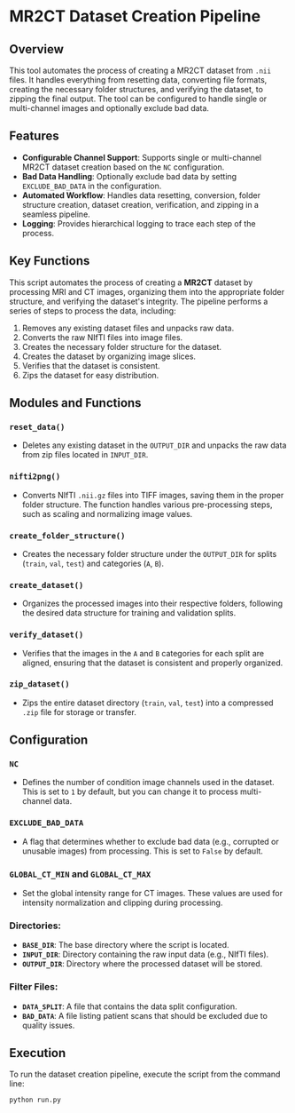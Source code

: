 # MR2CT Dataset Creation Pipeline

## Overview

This tool automates the process of creating a MR2CT dataset from `.nii` files. It handles everything from resetting data, converting file formats, creating the necessary folder structures, and verifying the dataset, to zipping the final output. The tool can be configured to handle single or multi-channel images and optionally exclude bad data.

## Features

- **Configurable Channel Support**: Supports single or multi-channel MR2CT dataset creation based on the `NC` configuration.
- **Bad Data Handling**: Optionally exclude bad data by setting `EXCLUDE_BAD_DATA` in the configuration.
- **Automated Workflow**: Handles data resetting, conversion, folder structure creation, dataset creation, verification, and zipping in a seamless pipeline.
- **Logging**: Provides hierarchical logging to trace each step of the process.

## Key Functions

This script automates the process of creating a **MR2CT** dataset by processing MRI and CT images, organizing them into the appropriate folder structure, and verifying the dataset's integrity. The pipeline performs a series of steps to process the data, including:
1. Removes any existing dataset files and unpacks raw data.
2. Converts the raw NIfTI files into image files.
3. Creates the necessary folder structure for the dataset.
4. Creates the dataset by organizing image slices.
5. Verifies that the dataset is consistent.
6. Zips the dataset for easy distribution.

## Modules and Functions

### `reset_data()`
- Deletes any existing dataset in the `OUTPUT_DIR` and unpacks the raw data from zip files located in `INPUT_DIR`.

### `nifti2png()`
- Converts NIfTI `.nii.gz` files into TIFF images, saving them in the proper folder structure. The function handles various pre-processing steps, such as scaling and normalizing image values.

### `create_folder_structure()`
- Creates the necessary folder structure under the `OUTPUT_DIR` for splits (`train`, `val`, `test`) and categories (`A`, `B`).

### `create_dataset()`
- Organizes the processed images into their respective folders, following the desired data structure for training and validation splits.

### `verify_dataset()`
- Verifies that the images in the `A` and `B` categories for each split are aligned, ensuring that the dataset is consistent and properly organized.

### `zip_dataset()`
- Zips the entire dataset directory (`train`, `val`, `test`) into a compressed `.zip` file for storage or transfer.

## Configuration

### `NC`
- Defines the number of condition image channels used in the dataset. This is set to `1` by default, but you can change it to process multi-channel data.

### `EXCLUDE_BAD_DATA`
- A flag that determines whether to exclude bad data (e.g., corrupted or unusable images) from processing. This is set to `False` by default.

### `GLOBAL_CT_MIN` and `GLOBAL_CT_MAX`
- Set the global intensity range for CT images. These values are used for intensity normalization and clipping during processing.

### Directories:
- **`BASE_DIR`**: The base directory where the script is located.
- **`INPUT_DIR`**: Directory containing the raw input data (e.g., NIfTI files).
- **`OUTPUT_DIR`**: Directory where the processed dataset will be stored.
  
### Filter Files:
- **`DATA_SPLIT`**: A file that contains the data split configuration.
- **`BAD_DATA`**: A file listing patient scans that should be excluded due to quality issues.

## Execution

To run the dataset creation pipeline, execute the script from the command line:

```bash
python run.py
